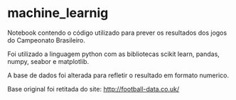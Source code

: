 # machine_learnig
Notebook contendo o código utilizado para prever os resultados dos jogos do Campeonato Brasileiro.

Foi utilizado a linguagem python com as bibliotecas scikit learn, pandas, numpy, seabor e matplotlib.

A base de dados foi alterada para refletir o resultado em formato numerico.

Base original foi retitada do site: http://football-data.co.uk/

